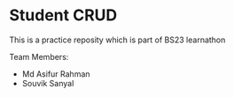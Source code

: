 # Student CRUD
This is a practice reposity which is part of BS23 learnathon

Team Members:      
- Md Asifur Rahman
- Souvik Sanyal
